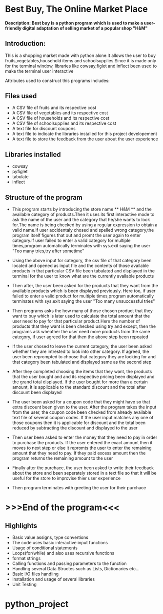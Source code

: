 # Best Buy, The Online Market Place
#### Description: Best buy is a python program which is used to make a user-friendly digital adaptation of selling market of a popular shop "H&M"


## Introduction:

This is a shopping market made with python alone.It allows the user to buy fruits,vegetables,household items and schoolsupplies.Since it is made only for the terminal window, libraries like cowsay,figlet and inflect been used to make the terminal user interactive

Attributes used to construct this programs includes:

## Files used
* A CSV file of fruits and its respective cost
* A CSV file of vegetables and its respective cost
* A CSV file of households and its respective cost
* A CSV file of schoolsupplies and its respective cost
* A text file for discount coupons
* A text file to indicate the libraries installed for this project developement
* A text file to store the feedback from the user about the user experience

## Libraries installed
* cowsay
* pyfiglet
* tabulate
* inflect

## Structure of the program

* This program starts by introducing the store name ** H&M ** and the available category of products.Then it uses its first interactive mode to ask the name of the user and the category that he/she wants to look for.The name is being checked by using a regular expression to obtain a valid name.If user accidentaly chosed and spelled wrong category,the program itself figures that out and promt the user again to enter category.if user failed to enter a valid category for multiple times,program automatically terminates with sys.exit saying the user "Too many tries,try after sometime"

* Using the above input for category, the csv file of that category been located and opened as input file and the contents of those available products in that particular CSV file been tabulated and displayed in the terminal for the user to know what are the currently available products

* Then after, the user been asked for the products that they want from the available products which is been displayed previously. Here too, if user failed to enter a valid product for multiple times,program automatically terminates with sys.exit saying the user "Too many unsuccessful tries"

* Then programs asks the how many of those chosen product that they want to buy which is later used to calculate the total amount that the user need to pay for that particular product.Here the number of products that they want is been checked using try and except, then the programs ask wheather the user need more products from the same category, if user agreed for that then the above step been repeated

* If the user chosed to leave the current category, the user been asked whether they are intrested to look into other category. If agreed, the user been reprompted to choose that category they are looking for and that category been tabulated and displayed same as the second step

* After they completed choosing the items that they want, the products that the user bought and and its respective pricing been displayed and the grand total displayed. If the user bought for more than a certain amount, it is applicable to the standard discount and the total after discount been displayed

* The user been asked for a coupon code that they might have so that extra discount been given to the user. After the program takes the input from the user, the coupon code been checked from already available text file of several coupon codes. If the user input matches any one of those coupons then it is applicable for discount and the total been reduced by subtracting the discount and displayed to the user

* Then user been asked to enter the money that they need to pay in order to purchase the products. If the user entered the exact amount then it moves to next step or else it repromts the user to enter the remaining amount that they need to pay. If they paid excess amount then the program returns the remaining amount to the user

* Finally after the purchace, the user been asked to write their feedback about the store and been seperately stored in a text file so that it will be useful for the store to improvise thier user experience

* Then program terminates with greeting the user for their purchace
# >>>End of the program<<< #
## Highlights
* Basic value assigns, type convertions
* The code uses basic interactive input functions
* Usage of conditional statements
* Loops(for/while) and also uses recursive functions
* format strings
* Calling functions and passing parameters to the function
* Handling several Data Structes such as Lists, Dictionaries etc...
* Basic I/O files handling
* Installation and usage of several libraries
* Unit Testing
# python_project
